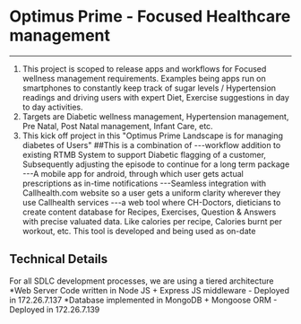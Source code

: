 # Optimus Prime - Focused Healthcare management
----

1. This project is scoped to release apps and workflows for Focused wellness management requirements. Examples being apps run on smartphones to constantly keep track of sugar levels / Hypertension readings and driving users with expert Diet, Exercise suggestions in day to day activities.
2. Targets are Diabetic wellness management, Hypertension management, Pre Natal, Post Natal management, Infant Care, etc.
3. This kick off project in this "Optimus Prime Landscape is for managing diabetes of Users"
##This is a combination of 
---workflow addition to existing RTMB System to support Diabetic flagging of a customer, Subsequently adjusting the episode to continue for a long term package
---A mobile app for android, through which user gets actual prescriptions as in-time notifications
---Seamless integration with Callhealth.com website so a user gets a uniform clarity wherever they use Callhealth services
---a web tool where CH-Doctors, dieticians to create content database for Recipes, Exercises, Question & Answers with precise valuated data. Like calories per recipe, Calories burnt per workout, etc. This tool is developed and being used as on-date

## Technical Details
For all SDLC development processes, we are using a tiered architecture
*Web Server Code written in Node JS + Express JS middleware - Deployed in 172.26.7.137
*Database implemented in MongoDB + Mongoose ORM - Deployed in 172.26.7.139
